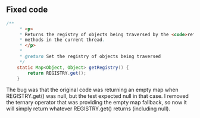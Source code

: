 ## Fixed code
```java
/**
     * <p>
     * Returns the registry of objects being traversed by the <code>reflectionToString</code>
     * methods in the current thread.
     * </p>
     *
     * @return Set the registry of objects being traversed
     */
    static Map<Object, Object> getRegistry() {
        return REGISTRY.get();
    }
```

The bug was that the original code was returning an empty map when REGISTRY.get() was null, but the test expected null in that case. I removed the ternary operator that was providing the empty map fallback, so now it will simply return whatever REGISTRY.get() returns (including null).